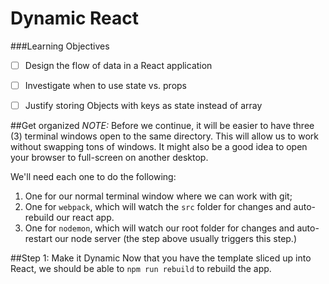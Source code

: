 # Dynamic React

###Learning Objectives
 - [ ] Design the flow of data in a React application
 - [ ] Investigate when to use state vs. props
 - [ ] Justify storing Objects with keys as state instead of array


##Get organized
_NOTE:_ Before we continue, it will be easier to have three (3) terminal windows open to the same directory. This will allow us to work without swapping tons of windows. It might also be a good idea to open your browser to full-screen on another desktop.

We'll need each one to do the following:
 1. One for our normal terminal window where we can work with git; 
 2. One for `webpack`, which will watch the `src` folder for changes and auto-rebuild our react app. 
 3. One for `nodemon`, which will watch our root folder for changes and auto-restart our node server (the step above usually triggers this step.) 
 
##Step 1: Make it Dynamic
Now that you have the template sliced up into React, we should be able to `npm run rebuild` to rebuild the app. 


